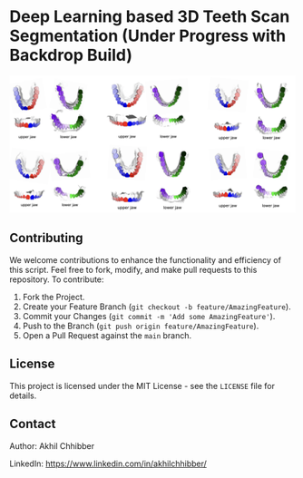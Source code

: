 # Deep Learning based 3D Teeth Scan Segmentation (Under Progress with Backdrop Build)
<p align="center">
  <img src="https://github.com/akhilchibber/3D-Teeth-Scan-Segmentation/blob/main/3D-Teeth-Scan-Segmentation.png?raw=true" alt="earthml Logo">
</p>

## Contributing
We welcome contributions to enhance the functionality and efficiency of this script. Feel free to fork, modify, and make pull requests to this repository. To contribute:

1. Fork the Project.
2. Create your Feature Branch (`git checkout -b feature/AmazingFeature`).
3. Commit your Changes (`git commit -m 'Add some AmazingFeature'`).
4. Push to the Branch (`git push origin feature/AmazingFeature`).
5. Open a Pull Request against the `main` branch.
   
## License

This project is licensed under the MIT License - see the `LICENSE` file for details.

## Contact

Author: Akhil Chhibber

LinkedIn: https://www.linkedin.com/in/akhilchhibber/
